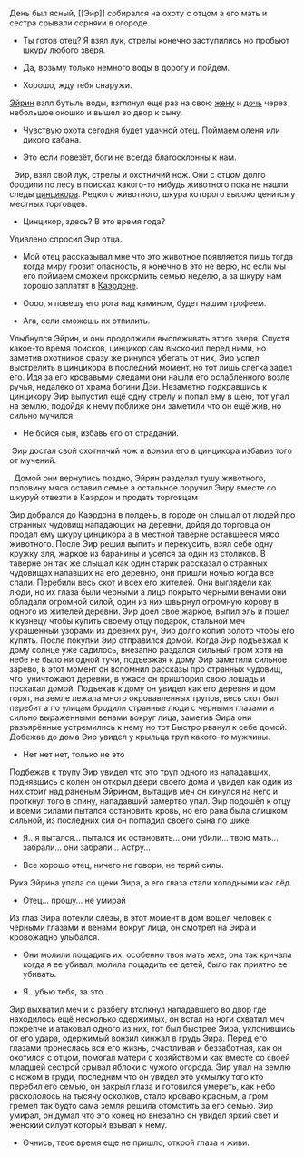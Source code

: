 День был ясный, [[Эир]] собирался на охоту с отцом а его мать и сестра срывали сорняки в огороде.

-   Ты готов отец? Я взял лук, стрелы конечно заступились но пробьют шкуру любого зверя.
    
-   Да, возьму только немного воды в дорогу и пойдем.
    
-   Хорошо, жду тебя снаружи.
    

  [Эйрин](Эйрин) взял бутыль воды, взглянул еще раз на свою [жену](Адда) и [дочь](Астра) через небольшое окошко и вышел во двор к сыну.

-   Чувствую охота сегодня будет удачной отец. Поймаем оленя или дикого кабана.
    
-   Это если повезёт, боги не всегда благосклонны к нам.
    

  Эир, взял свой лук, стрелы и охотничий нож. Они с отцом долго бродили по лесу в поисках какого-то нибудь животного пока не нашли следы [цинцикора](Цинцикор). Редкого животного, шкура которого высоко ценится у местных торговцев.

-   Цинцикор, здесь? В это время года? 
    

Удивлено спросил Эир отца.

-   Мой отец рассказывал мне что это животное появляется лишь тогда когда миру грозит опасность, я конечно в это не верю, но если мы его поймаем сможем прокормить семью неделю, а за шкуру нам хорошо заплатят в [Каэрдоне](Каэрдон).
    
-   Оооо, я повешу его рога над камином, будет нашим трофеем.
    
-   Ага, если сможешь их отпилить.
    

Улыбнулся Эйрин, и они продолжили выслеживать этого зверя. Спустя какое-то время поисков, цинцикор сам выскочил перед ними, но заметив охотников сразу же ринулся убегать от них, Эир успел выстрелить в цинцикора в последний момент, но тот лишь слегка задел его. Идя за его кровавыми следами они нашли его ослабленного возле ручья, недалеко от храма богини Дэи. Незаметно подкравшись к цинцикору Эир выпустил ещё одну стрелу и попал ему в шею, тот упал на землю, подойдя к нему поближе они заметили что он ещё жив, но сильно мучился.

-   Не бойся сын, избавь его от страданий.
    

 Эир достал свой охотничий нож и вонзил его в цинцикора избавив того от мучений.

  Домой они вернулись поздно, Эйрин разделал тушу животного, половину мяса оставил семье а остальное поручил Эиру вместе со шкуруй отвезти в Каэрдон и продать торговцам

Эир добрался до Каэрдона в полдень, в городе он слышал от людей про странных чудовищ нападающих на деревни, дойдя до торговца он продал ему шкуру цинцикора а в местной таверне оставшееся мясо животного. После Эир решил выпить и перекусить, взял себе одну кружку эля, жаркое из баранины и уселся за один из столиков. В таверне он так же слышал как один старик рассказал о странных чудовищах напавших на его деревню, они пришли ночью когда все спали. Перебили весь скот и всех его жителей. Они выглядели как люди, но их глаза были черными а лицо покрыто черными венами они обладали огромной силой, один из них швырнул огромную корову в одного из жителей деревни. Эир доел свое жаркое, выпил эль и пошел к кузнецу чтобы купить своему отцу подарок, стальной меч украшенный узорами из древних рун, Эир долго копил золото чтобы его купить. После покупки Эир отправился домой. Когда Эир подъезжал к дому солнце уже садилось, внезапно раздался сильный гром хотя на небе не было ни одной тучи, подъезжая к дому Эир заметили сильное зарево, в этот момент он вспомнил рассказы про странных чудовищ, что  уничтожают деревни, в ужасе он пришпорил свою лошадь и поскакал домой. Подъехав к дому он увидел как его деревня и дом горят, на земле лежала много окровавленных трупов, весь скот был перебит а по улицам бродили странные люди с черными глазами и сильно выраженными венами вокруг лица, заметив Эира они разъярённые устремились к нему но тот Быстро рванул к себе домой. Добежав до дома Эир увидел у крыльца труп какого-то мужчины.

-   Нет нет нет, только не это
    

Подбежав к трупу Эир увидел что это труп одного из нападавших, поднявшись с колен он открыл двери своего дома и увидел как один из них стоит над раненым Эйрином, вытащив меч он кинулся на него и проткнул того в спину, нападавший замертво упал. Эир подошёл к отцу и всеми силами пытался остановить кровь, но его рана была слишком сильной, из последних сил он погладил своего сына по шике.

-   Я…я пытался… пытался их остановить… они убили… твою мать…  забрали… они забрали… Астру…
    
-   Все хорошо отец, ничего не говори, не теряй силы.
    

Рука Эйрина упала со щеки Эира, а его глаза стали холодными как лёд.

-   Отец… прошу… не умирай
    

Из глаз Эира потекли слёзы, в этот момент в дом вошел человек с черными глазами и венами вокруг лица, он смотрел на Эира и кровожадно улыбался.

-   Они молили пощадить их, особенно твоя мать хехе, она так кричала когда я ее убивал, молила пощадить ее детей, было так приятно ее убивать.
    
-   Я…убью тебя, за это.
    

Эир выхватил меч и с разбегу втолкнул нападавшего во двор где находилось ещё несколько одержимых, он встал на ноги схватил меч покрепче и атаковал одного из них, тот был быстрее Эира, уклонившись от его удара, одержимый вонзил кинжал в грудь Эира. Перед его глазами пронеслась вся его жизнь, счастливая и беззаботная, как он охотился с отцом, помогал матери с хозяйством и как вместе со своей младшей сестрой срывал яблоки с чужого огорода. Эир упал на землю с ножом в груди, последним что он увидел это ухмылку того кто перебил его семью, он закрыл глаза и готовился умереть, как небо раскололось на тысячу осколков, стало кроваво красным, а гром гремел так будто сама земля решила отомстить за его семью. Эир умирал, он думал что это конец но внезапно он увидел яркий свет и женский силуэт который взывал к нему.

-   Очнись, твое время еще не пришло, открой глаза и живи.


